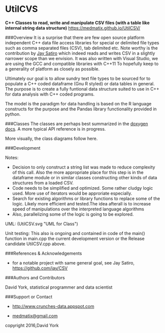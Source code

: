 # UtilCVS
__C++ Classes to read, write and manipulate CSV files (with a table like internal string data structure)__
https://medmatix.github.io/UtilCSV/

###Overview
It is a surprise that there are few open source platform independent C++ data file access libraries for special or delimited file types such as comma separated files (CSV), tab delimited etc. Note worthy is the contribution by [Jay Satiro](https://github.com/jay/CSV) which indeed reads and writes CSV in a slightly narrower scope than we envision. It was also written with Visual Studio, we are using the GCC and compatible libraries with C++11 To hopefully keep to a generality of platform as closely as possible.

Ultimately our goal is to allow sundry text file types to be sourced for to populate a C++ coded dataframe (Gnu R styled) or data tables in general. The purpose is to create a fully funtional data structure suited to use in C++ for data analysis with C++ coded programs.

The model is the paradigm for data handling is based on the R language constructs for the purpose and the Pandas library functionality provided in python.

###Classes
The classes are perhaps best summarized in the [doxygen docs](https://medmatix.github.io/UtilCSV/docs/html/). A more typical API reference is in progress.

More visually, the class diagrams follow here.


###Development

Notes:
- Decision to only construct a string list was made to reduce complexity of this call. Also the more appropriate place for this step is in the dataframe module or in similar classes constructing other kinds of data structures from a loaded CSV.
- Code needs to be simplified and optimized. Some rather cludgy logic used. More use of iterators would be approriate especially.
- Search for existing algorithms or library functions to replace some of the logic. Likely more efficient and tested.The idea afterall is to increase speed of manipulations over the interpreted language algorithms
- Also, parallelizing some of the logic is going to be explored.

UML:
(UtilCSV.svg "UML for Class")

Unit testing:
This also is ongoing and contained in code of the main() function in main.cpp the current development version or the Release candidate UtilCSV.cpp above.

###References & Acknowledgements
 - for a notable project with same general goal, see Jay Satiro, https://github.com/jay/CSV



###Authors and Contributors

David York, statistical programmer and data scientist



###Support or Contact

 - http://www.crunches-data.appspot.com

 - medmatix@gmail.com

copyright 2016,David York
